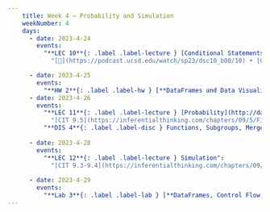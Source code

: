 ```yaml
---
    title: Week 4 – Probability and Simulation
    weekNumber: 4
    days:
      - date: 2023-4-24
        events:
          "**LEC 10**{: .label .label-lecture } [Conditional Statements and Iteration](http://datahub.ucsd.edu/user-redirect/git-sync?repo=https://github.com/dsc-courses/dsc10-2023-sp&subPath=lectures/lec10/lec10.ipynb) [✏️](resources/lectures/lec10/lec10.html)":
            "[🎥](https://podcast.ucsd.edu/watch/sp23/dsc10_b00/10) • [CIT 9.1-9.2](https://inferentialthinking.com/chapters/09/Randomness.html)"

      - date: 2023-4-25
        events:
          "**HW 2**{: .label .label-hw } [**DataFrames and Data Visualization**](http://datahub.ucsd.edu/user-redirect/git-sync?repo=https://github.com/dsc-courses/dsc10-2023-sp&subPath=homeworks/hw02/hw02.ipynb)":
      - date: 2023-4-26
        events:
          "**LEC 11**{: .label .label-lecture } [Probability](http://datahub.ucsd.edu/user-redirect/git-sync?repo=https://github.com/dsc-courses/dsc10-2023-sp&subPath=lectures/lec11/lec11.ipynb) ([blank](resources/lectures/lec11/lec11-blank.pdf), [12PM](resources/lectures/lec11/lec11-a.pdf), [1PM](resources/lectures/lec11/lec11-b.pdf))":
            "[CIT 9.5](https://inferentialthinking.com/chapters/09/5/Finding_Probabilities.html)"
          "**DIS 4**{: .label .label-disc } Functions, Subgroups, Merge, and Control Flow":
                
      - date: 2023-4-28
        events:
          "**LEC 12**{: .label .label-lecture } Simulation":
            "[CIT 9.3-9.4](https://inferentialthinking.com/chapters/09/3/Simulation.html)"
                
      - date: 2023-4-29
        events:
          "**Lab 3**{: .label .label-lab } [**DataFrames, Control Flow, and Probability**](http://datahub.ucsd.edu/user-redirect/git-sync?repo=https://github.com/dsc-courses/dsc10-2023-sp&subPath=labs/lab03/lab03.ipynb)":
---
```

